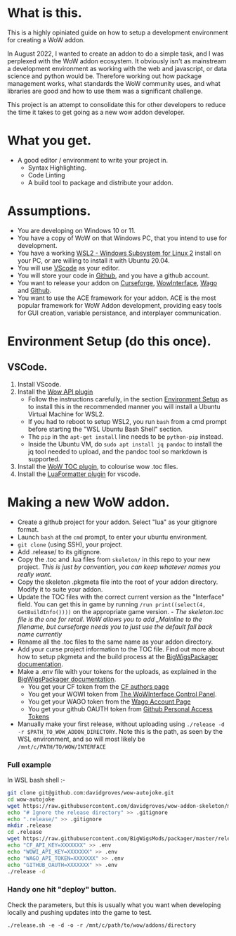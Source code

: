 # What is this.

This is a highly opiniated guide on how to setup a development environment for creating a WoW addon.

In August 2022, I wanted to create an addon to do a simple task, and I was perplexed with the WoW addon ecosystem. It obviously isn't as mainstream a development environment as working with the web and javascript, or data science and python would be. Therefore working out how package management works, what standards the WoW community uses, and what libraries are good and how to use them was a significant challenge.

This project is an attempt to consolidate this for other developers to reduce the time it takes to get going as a new wow addon developer.

# What you get.

- A good editor / environment to write your project in.
    - Syntax Highlighting.
    - Code Linting
    - A build tool to package and distribute your addon.

# Assumptions.

- You are developing on Windows 10 or 11.
- You have a copy of WoW on that Windows PC, that you intend to use for development.
- You have a working [WSL2 - Windows Subsystem for Linux 2](https://docs.microsoft.com/en-us/windows/wsl/install) install on your PC, or are willing to install it with Ubuntu 20.04.
- You will use [VScode](https://code.visualstudio.com/) as your editor.
- You will store your code in [Github](https://github.com/), and you have a github account.
- You want to release your addon on [Curseforge](https://curseforge.com/), [WowInterface](https://wowinterface.com/addons.php), [Wago](https://wago.io/) and [Github](https://github.com/).
- You want to use the ACE framework for your addon. ACE is the most popular framework for WoW Addon development, providing easy tools for GUI creation, variable persistance, and interplayer communication.


# Environment Setup (do this once).

## VSCode.

1. Install VScode.
2. Install the [Wow API plugin](https://marketplace.visualstudio.com/items?itemName=ketho.wow-api)
    - Follow the instructions carefully, in the section [Environment Setup](https://marketplace.visualstudio.com/items?itemName=ketho.wow-api) as to install this in the recommended manner you will install a Ubuntu Virtual Machine for WSL2.
    - If you had to reboot to setup WSL2, you run `bash` from a cmd prompt before starting the "WSL Ubuntu Bash Shell" section.
    - The `pip` in the `apt-get install` line needs to be `python-pip` instead.
    - Inside the Ubuntu VM, do `sudo apt install jq pandoc` to install the jq tool needed to upload, and the pandoc tool so markdown is supported.
3. Install the [WoW TOC plugin](https://marketplace.visualstudio.com/items?itemName=stanzilla.vscode-wow-toc), to colourise wow .toc files.
4. Install the [LuaFormatter plugin](https://marketplace.visualstudio.com/items?itemName=Koihik.vscode-lua-format) for vscode.


# Making a new WoW addon.

- Create a github project for your addon. Select "lua" as your gitignore format.
- Launch `bash` at the `cmd` prompt, to enter your ubuntu environment.
- `git clone` (using SSH), your project.
- Add .release/ to its gitignore.
- Copy the .toc and .lua files from `skeleton/` in this repo to your new project.
    _This is just by convention, you can keep whatever names you really want._
- Copy the skeleton .pkgmeta file into the root of your addon directory. Modify it to suite your addon.
- Update the TOC files with the correct current version as the "Interface" field. You can get this in game by running `/run print((select(4, GetBuildInfo())))` on the appropriate game version.
        - _The skeleton.toc file is the one for retail. WoW allows you to add \_Mainline to the filename, but curseforge needs you to just use the default fall back name currently_
- Rename all the .toc files to the same name as your addon directory.
- Add your curse project information to the TOC file. Find out more about how to setup pkgmeta and the build process at the [BigWigsPackager documentation](https://github.com/BigWigsMods/packager#customizing-the-build).
- Make a .env file with your tokens for the uploads, as explained in the [BigWigsPackager documentation](https://github.com/BigWigsMods/packager#uploading).
    - You get your CF token from the [CF authors page](https://authors.curseforge.com/account/api-tokens)
    - You get your WOWI token from [The WoWInterface Control Panel](https://www.wowinterface.com/downloads/filecpl.php?action=apitokens).
    - You get your WAGO token from the [Wago Account Page](https://addons.wago.io/account/apikeys)
    - You get your github OAUTH token from [Github Personal Access Tokens](https://docs.github.com/en/authentication/keeping-your-account-and-data-secure/creating-a-personal-access-token)
- Manually make your first release, without uploading using `./release -d -r $PATH_TO_WOW_ADDON_DIRECTORY`. Note this is the path, as seen by the WSL environment, and so will most likely be `/mnt/c/PATH/TO/WOW/INTERFACE`


### Full example

In WSL bash shell :-

```bash
git clone git@github.com:davidgroves/wow-autojoke.git
cd wow-autojoke
wget https://raw.githubusercontent.com/davidgroves/wow-addon-skeleton/main/.pkgmeta
echo "# Ignore the release directory" >> .gitignore
echo ".release/" >> .gitignore
mkdir .release
cd .release
wget https://raw.githubusercontent.com/BigWigsMods/packager/master/release.sh
echo "CF_API_KEY=XXXXXXX" >> .env
echo "WOWI_API_KEY=XXXXXXX" >> .env
echo "WAGO_API_TOKEN=XXXXXXX" >> .env
echo "GITHUB_OAUTH=XXXXXXX" >> .env
./release -d
```

### Handy one hit "deploy" button.

Check the parameters, but this is usually what you want when developing locally and pushing updates into the game to test.

```
./release.sh -e -d -o -r /mnt/c/path/to/wow/addons/directory
```
